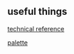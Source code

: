 
## useful things

[technical reference](https://github.com/mattmikolay/chip-8/wiki/CHIP%E2%80%908-Technical-Reference)

[palette](https://lospec.com/palette-list/bitbee)